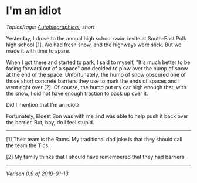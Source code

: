 I'm an idiot
============

*Topics/tags: [Autobiographical](index-autobiographical), short*

Yesterday, I drove to the annual high school swim invite at South-East
Polk high school [1].  We had fresh snow, and the highways were slick.
But we made it with time to spare.

When I got there and started to park, I said to myself, "It's much better
to be facing forward out of a space" and decided to plow over the hump
of snow at the end of the space.  Unfortunately, the hump of snow 
obscured one of those short concrete barriers they use to mark the 
ends of spaces and I went right over [2].  Of course, the hump put my
car high enough that, with the snow, I did not have enough traction
to back up over it.

Did I mention that I'm an idiot?

Fortunately, Eldest Son was with me and was able to help push it back
over the barrier.  But, boy, do I feel stupid.

---

[1] Their team is the Rams.  My traditional dad joke is that they should
call the team the Tics.

[2] My family thinks that I should have remembered that they had 
barriers

---

*Verison 0.9 of 2019-01-13.*
